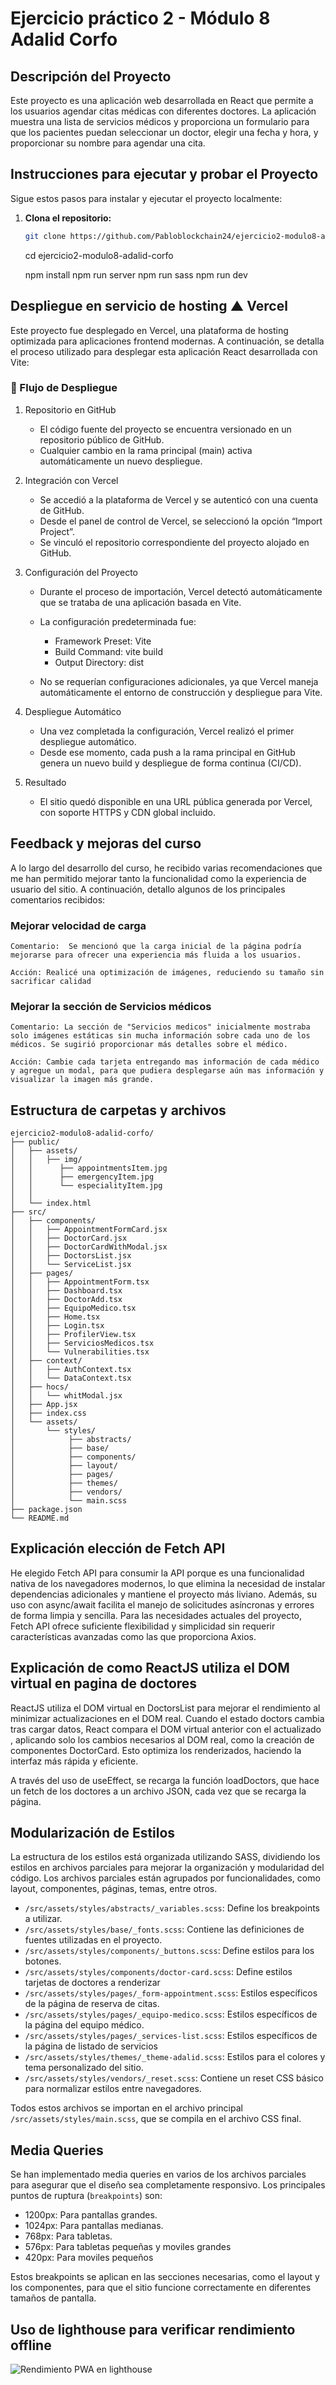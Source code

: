 # Ejercicio práctico 2 - Módulo 8 Adalid Corfo

## Descripción del Proyecto

Este proyecto es una aplicación web desarrollada en React que permite a los usuarios agendar citas médicas con diferentes doctores. La aplicación muestra una lista de servicios médicos y proporciona un formulario para que los pacientes puedan seleccionar un doctor, elegir una fecha y hora, y proporcionar su nombre para agendar una cita.

## Instrucciones para ejecutar y probar el Proyecto

Sigue estos pasos para instalar y ejecutar el proyecto localmente:

1. **Clona el repositorio:**

   ```bash
   git clone https://github.com/Pabloblockchain24/ejercicio2-modulo8-adalid-corfo.git
   ```
   
   cd ejercicio2-modulo8-adalid-corfo

   npm install
   npm run server 
   npm run sass
   npm run dev 

##  Despliegue en servicio de hosting ▲ Vercel

Este proyecto fue desplegado en Vercel, una plataforma de hosting optimizada para aplicaciones frontend modernas. A continuación, se detalla el proceso utilizado para desplegar esta aplicación React desarrollada con Vite:

### 📁 Flujo de Despliegue

1. Repositorio en GitHub
   -  El código fuente del proyecto se encuentra versionado en un repositorio público de GitHub.
   -  Cualquier cambio en la rama principal (main) activa automáticamente un nuevo despliegue.

2. Integración con Vercel
   - Se accedió a la plataforma de Vercel y se autenticó con una cuenta de GitHub.
   - Desde el panel de control de Vercel, se seleccionó la opción “Import Project”.
   - Se vinculó el repositorio correspondiente del proyecto alojado en GitHub.

3. Configuración del Proyecto
   - Durante el proceso de importación, Vercel detectó automáticamente que se trataba de una aplicación basada en Vite.

   - La configuración predeterminada fue:
      - Framework Preset: Vite
      - Build Command: vite build
      - Output Directory: dist

   - No se requerían configuraciones adicionales, ya que Vercel maneja automáticamente el entorno de construcción y despliegue para Vite.

4. Despliegue Automático
   - Una vez completada la configuración, Vercel realizó el primer despliegue automático.
   -  Desde ese momento, cada push a la rama principal en GitHub genera un nuevo build y despliegue de forma continua (CI/CD).

5. Resultado
   - El sitio quedó disponible en una URL pública generada por Vercel, con soporte HTTPS y CDN global incluido.

##  Feedback y mejoras del curso 

A lo largo del desarrollo del curso, he recibido varias recomendaciones que me han permitido mejorar tanto la funcionalidad como la experiencia de usuario del sitio. A continuación, detallo algunos de los principales comentarios recibidos:

### Mejorar velocidad de carga
```
Comentario:  Se mencionó que la carga inicial de la página podría mejorarse para ofrecer una experiencia más fluida a los usuarios.

Acción: Realicé una optimización de imágenes, reduciendo su tamaño sin sacrificar calidad
```
### Mejorar la sección de Servicios médicos
```
Comentario: La sección de "Servicios medicos" inicialmente mostraba solo imágenes estáticas sin mucha información sobre cada uno de los médicos. Se sugirió proporcionar más detalles sobre el médico.

Acción: Cambie cada tarjeta entregando mas información de cada médico y agregue un modal, para que pudiera desplegarse aún mas información y visualizar la imagen más grande.
```

## Estructura de carpetas y archivos

```
ejercicio2-modulo8-adalid-corfo/
├── public/
│   ├── assets/
│   │   ├── img/
│   │      ├── appointmentsItem.jpg
│   │      ├── emergencyItem.jpg
│   │      └── especialityItem.jpg
│   │    
│   └── index.html
├── src/
│   ├── components/
│   │   ├── AppointmentFormCard.jsx
│   │   ├── DoctorCard.jsx
│   │   ├── DoctorCardWithModal.jsx
│   │   ├── DoctorsList.jsx
│   │   └── ServiceList.jsx
│   ├── pages/
│   │   ├── AppointmentForm.tsx
│   │   ├── Dashboard.tsx
│   │   ├── DoctorAdd.tsx
│   │   ├── EquipoMedico.tsx
│   │   ├── Home.tsx
│   │   ├── Login.tsx
│   │   ├── ProfilerView.tsx
│   │   ├── ServiciosMedicos.tsx
│   │   └── Vulnerabilities.tsx
│   ├── context/
│   │   ├── AuthContext.tsx
│   │   └── DataContext.tsx
│   ├── hocs/
│   │   └── whitModal.jsx
│   ├── App.jsx
│   ├── index.css
│   └── assets/
│       └── styles/
│            ├── abstracts/
│            ├── base/
│            ├── components/
│            ├── layout/
│            ├── pages/
│            ├── themes/
│            ├── vendors/
│            └── main.scss
├── package.json
└── README.md
```

## Explicación elección de Fetch API

He elegido Fetch API para consumir la API porque es una funcionalidad nativa de los navegadores modernos, lo que elimina la necesidad de instalar dependencias adicionales y mantiene el proyecto más liviano. Además, su uso con async/await facilita el manejo de solicitudes asíncronas y errores de forma limpia y sencilla. Para las necesidades actuales del proyecto, Fetch API ofrece suficiente flexibilidad y simplicidad sin requerir características avanzadas como las que proporciona Axios.


## Explicación de como ReactJS utiliza el DOM virtual en pagina de doctores

ReactJS utiliza el DOM virtual en DoctorsList para mejorar el rendimiento al minimizar actualizaciones en el DOM real. Cuando el estado doctors cambia tras cargar datos, React compara el DOM virtual anterior con el actualizado , aplicando solo los cambios necesarios al DOM real, como la creación de componentes DoctorCard. Esto optimiza los renderizados, haciendo la interfaz más rápida y eficiente.

A través del uso de useEffect, se recarga la función loadDoctors, que hace un fetch de los doctores a un archivo JSON, cada vez que se recarga la página.

## Modularización de Estilos

La estructura de los estilos está organizada utilizando SASS, dividiendo los estilos en archivos parciales para mejorar la organización y modularidad del código. Los archivos parciales están agrupados por funcionalidades, como layout, componentes, páginas, temas, entre otros. 

- `/src/assets/styles/abstracts/_variables.scss`: Define los breakpoints a utilizar.
- `/src/assets/styles/base/_fonts.scss`: Contiene las definiciones de fuentes utilizadas en el proyecto.
- `/src/assets/styles/components/_buttons.scss`: Define estilos para los botones.
- `/src/assets/styles/components/doctor-card.scss`: Define estilos tarjetas de doctores a renderizar
- `/src/assets/styles/pages/_form-appointment.scss`: Estilos específicos de la página de reserva de citas.
- `/src/assets/styles/pages/_equipo-medico.scss`: Estilos específicos de la página del equipo médico.
- `/src/assets/styles/pages/_services-list.scss`: Estilos específicos de la página de listado de servicios
- `/src/assets/styles/themes/_theme-adalid.scss`: Estilos para el colores y tema personalizado del sitio.
- `/src/assets/styles/vendors/_reset.scss`: Contiene un reset CSS básico para normalizar estilos entre navegadores.

Todos estos archivos se importan en el archivo principal `/src/assets/styles/main.scss`, que se compila en el archivo CSS final.

## Media Queries

Se han implementado media queries en varios de los archivos parciales para asegurar que el diseño sea completamente responsivo. Los principales puntos de ruptura (`breakpoints`) son:

- 1200px: Para pantallas grandes.
- 1024px: Para pantallas medianas.
- 768px: Para tabletas.
- 576px: Para tabletas pequeñas y moviles grandes
- 420px: Para moviles pequeños

Estos breakpoints se aplican en las secciones necesarias, como el layout y los componentes, para que el sitio funcione correctamente en diferentes tamaños de pantalla.


## Uso de lighthouse para verificar rendimiento offline

![Rendimiento PWA en lighthouse ](/public/assets/imgs/lighthouse.jpg)

